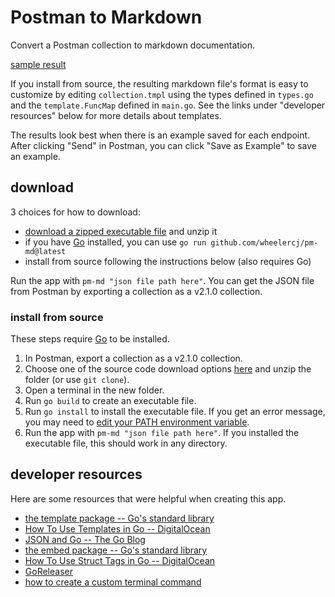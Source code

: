 # Postman to Markdown

Convert a Postman collection to markdown documentation.

[sample result](samples/calendar%20API%20v1.md)

If you install from source, the resulting markdown file's format is easy to customize by editing `collection.tmpl` using the types defined in `types.go` and the `template.FuncMap` defined in `main.go`. See the links under "developer resources" below for more details about templates.

The results look best when there is an example saved for each endpoint. After clicking "Send" in Postman, you can click "Save as Example" to save an example.

## download

3 choices for how to download:

* [download a zipped executable file](https://github.com/wheelercj/pm-md/releases) and unzip it
* if you have [Go](https://go.dev/) installed, you can use `go run github.com/wheelercj/pm-md@latest`
* install from source following the instructions below (also requires Go)

Run the app with `pm-md "json file path here"`. You can get the JSON file from Postman by exporting a collection as a v2.1.0 collection.

### install from source

These steps require [Go](https://go.dev/) to be installed.

1. In Postman, export a collection as a v2.1.0 collection.
2. Choose one of the source code download options [here](https://github.com/wheelercj/pm-md/releases) and unzip the folder (or use `git clone`).
3. Open a terminal in the new folder.
4. Run `go build` to create an executable file.
5. Run `go install` to install the executable file. If you get an error message, you may need to [edit your PATH environment variable](https://go.dev/doc/tutorial/compile-install).
6. Run the app with `pm-md "json file path here"`. If you installed the executable file, this should work in any directory.

## developer resources

Here are some resources that were helpful when creating this app.

* [the template package -- Go's standard library](https://pkg.go.dev/text/template)
* [How To Use Templates in Go -- DigitalOcean](https://www.digitalocean.com/community/tutorials/how-to-use-templates-in-go)
* [JSON and Go -- The Go Blog](https://go.dev/blog/json)
* [the embed package -- Go's standard library](https://pkg.go.dev/embed)
* [How To Use Struct Tags in Go -- DigitalOcean](https://www.digitalocean.com/community/tutorials/how-to-use-struct-tags-in-go)
* [GoReleaser](https://goreleaser.com/)
* [how to create a custom terminal command](https://wheelercj.github.io/notes/pages/20220320181252.html)
